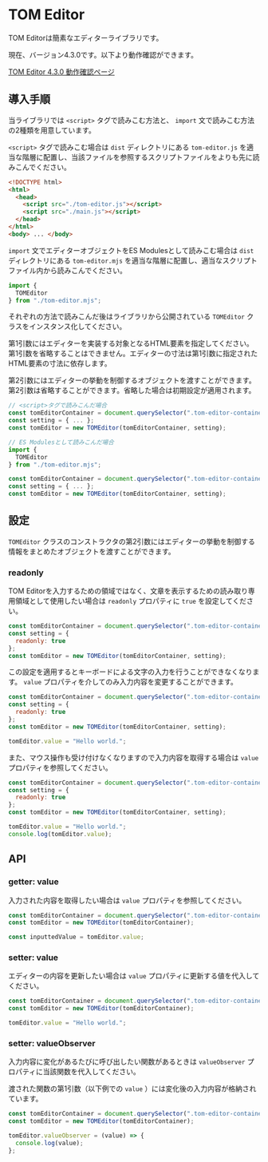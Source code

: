 # TOM Editor

TOM Editorは簡素なエディターライブラリです。

現在、バージョン4.3.0です。以下より動作確認ができます。

[TOM Editor 4.3.0 動作確認ページ](https://tomomoss.github.io/tom-editor/trial)

## 導入手順

当ライブラリでは `<script>` タグで読みこむ方法と、 `import` 文で読みこむ方法の2種類を用意しています。

`<script>` タグで読みこむ場合は `dist` ディレクトリにある `tom-editor.js` を適当な階層に配置し、当該ファイルを参照するスクリプトファイルをよりも先に読みこんでください。

```html
<!DOCTYPE html>
<html>
  <head>
    <script src="./tom-editor.js"></script>
    <script src="./main.js"></script>
  </head>
</html>
<body> ... </body>
```

`import` 文でエディターオブジェクトをES Modulesとして読みこむ場合は `dist` ディレクトリにある `tom-editor.mjs` を適当な階層に配置し、適当なスクリプトファイル内から読みこんでください。

```javascript
import {
  TOMEditor
} from "./tom-editor.mjs";
```

それぞれの方法で読みこんだ後はライブラリから公開されている `TOMEditor` クラスをインスタンス化してください。

第1引数にはエディターを実装する対象となるHTML要素を指定してください。第1引数を省略することはできません。エディターの寸法は第1引数に指定されたHTML要素の寸法に依存します。

第2引数にはエディターの挙動を制御するオブジェクトを渡すことができます。第2引数は省略することができます。省略した場合は初期設定が適用されます。

```javascript
// <script>タグで読みこんだ場合
const tomEditorContainer = document.querySelector(".tom-editor-container");
const setting = { ... };
const tomEditor = new TOMEditor(tomEditorContainer, setting);
```

```javascript
// ES Modulesとして読みこんだ場合
import {
  TOMEditor
} from "./tom-editor.mjs";

const tomEditorContainer = document.querySelector(".tom-editor-container");
const setting = { ... };
const tomEditor = new TOMEditor(tomEditorContainer, setting);
```

## 設定

`TOMEditor` クラスのコンストラクタの第2引数にはエディターの挙動を制御する情報をまとめたオブジェクトを渡すことができます。

### readonly

TOM Editorを入力するための領域ではなく、文章を表示するための読み取り専用領域として使用したい場合は `readonly` プロパティに `true` を設定してください。

```javascript
const tomEditorContainer = document.querySelector(".tom-editor-container");
const setting = {
  readonly: true
};
const tomEditor = new TOMEditor(tomEditorContainer, setting);
```

この設定を適用するとキーボードによる文字の入力を行うことができなくなります。 `value` プロパティを介してのみ入力内容を変更することができます。

```javascript
const tomEditorContainer = document.querySelector(".tom-editor-container");
const setting = {
  readonly: true
};
const tomEditor = new TOMEditor(tomEditorContainer, setting);

tomEditor.value = "Hello world.";
```

また、マウス操作も受け付けなくなりますので入力内容を取得する場合は `value` プロパティを参照してください。

```javascript
const tomEditorContainer = document.querySelector(".tom-editor-container");
const setting = {
  readonly: true
};
const tomEditor = new TOMEditor(tomEditorContainer, setting);

tomEditor.value = "Hello world.";
console.log(tomEditor.value);
```

## API

### getter: value

入力された内容を取得したい場合は `value` プロパティを参照してください。

```javascript
const tomEditorContainer = document.querySelector(".tom-editor-container");
const tomEditor = new TOMEditor(tomEditorContainer);

const inputtedValue = tomEditor.value;
```

### setter: value

エディターの内容を更新したい場合は `value` プロパティに更新する値を代入してください。

```javascript
const tomEditorContainer = document.querySelector(".tom-editor-container");
const tomEditor = new TOMEditor(tomEditorContainer);

tomEditor.value = "Hello world.";
```

### setter: valueObserver

入力内容に変化があるたびに呼び出したい関数があるときは `valueObserver` プロパティに当該関数を代入してください。

渡された関数の第1引数（以下例での `value` ）には変化後の入力内容が格納されています。

```javascript
const tomEditorContainer = document.querySelector(".tom-editor-container");
const tomEditor = new TOMEditor(tomEditorContainer);

tomEditor.valueObserver = (value) => {
  console.log(value);
};
```
